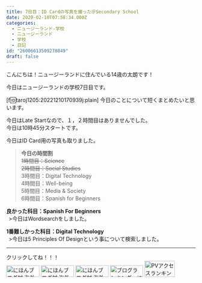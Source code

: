 ```yaml
---
title: 7日目：ID Cardの写真を撮った＠Secondary School
date: 2020-02-10T07:58:34.000Z
categories:
  - ニュージーランド-学校
  - ニュージーランド
  - 学校
  - 日記
id: "26006613509278849"
draft: false
---
```

こんにちは！ニュージーランドに住んでいる14歳の太朗です！

今日はニュージーランドの学校7日目です。

[f:id:taroj1205:20221210170939j:plain]
今日のことについて短くまとめたいと思います。<br />

今日はLate Startなので、１，２時間目はありませんでした。<br />
今日は10時45分スタートです。

今日はID Card用の写真も取りました。

> <b>今日の時間割</b><br />
> <del>1時間目：Science</del><br />
> <del>2時間目：Social Studies</del><br />
> 3時間目：Digital Technology<br />
> 4時間目：Well-being<br />
> 5時間目：Media & Society<br />
> 6時間目：Spanish for Beginners<br />


<!-- more -->


<b>良かった科目：Spanish For Beginners</b><br />
&thinsp; >今日はWordsearchをしました。

<b>1番難しかった科目：Digital Technology</b><br />
&thinsp;  >今日は5 Principles Of Designという事について検索しました。<br />



<hr />
クリックしてね！！！<br />
<a href="https://overseas.blogmura.com/ranking/in?p_cid=10927073" target="_blank" ><img src="https://b.blogmura.com/overseas/88_31.gif" width="88" height="31" border="0" alt="にほんブログ村 海外生活ブログへ" /></a>
<a href="https://overseas.blogmura.com/cebu/ranking/in?p_cid=10927073" target="_blank" ><img src="https://b.blogmura.com/overseas/cebu/88_31.gif" width="88" height="31" border="0" alt="にほんブログ村 海外生活ブログ セブ島情報へ" /></a>
<a href="https://overseas.blogmura.com/newzealand/ranking/in?p_cid=10927073" target="_blank" ><img src="https://b.blogmura.com/overseas/newzealand/88_31.gif" width="88" height="31" border="0" alt="にほんブログ村 海外生活ブログ ニュージーランド情報へ" /></a>
<a href="https://blogmura.com/ranking/in?p_cid=10927073" target="_blank"><img src="https://b.blogmura.com/88_31.gif" width="88" height="31" border="0" alt="ブログランキング・にほんブログ村へ" /></a>
<a href="https://blogmura.com/profiles/10927073?p_cid=10927073"><img src="https://blogparts.blogmura.com/parts_image/user/pv10927073.gif"  width="80" height="43.5" border="0" alt="PVアクセスランキング にほんブログ村" /></a>
